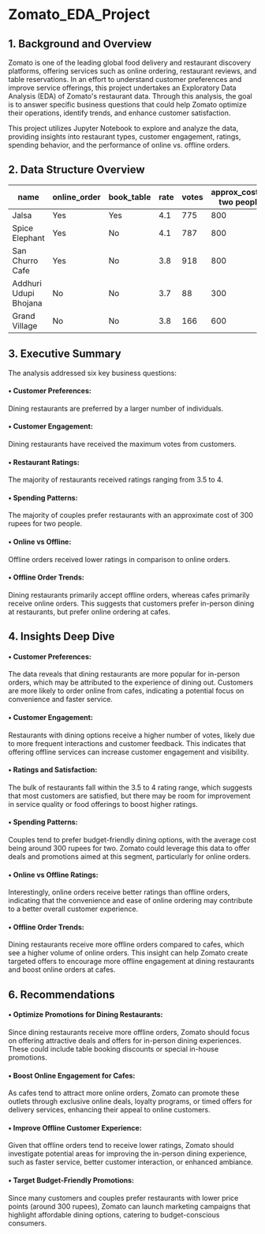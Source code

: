 # Zomato_EDA_Project

## 1. Background and Overview

Zomato is one of the leading global food delivery and restaurant discovery platforms, offering services such as online ordering, restaurant reviews, and table reservations. In an effort to understand customer preferences and improve service offerings, this project undertakes an Exploratory Data Analysis (EDA) of Zomato's restaurant data. Through this analysis, the goal is to answer specific business questions that could help Zomato optimize their operations, identify trends, and enhance customer satisfaction.

This project utilizes Jupyter Notebook to explore and analyze the data, providing insights into restaurant types, customer engagement, ratings, spending behavior, and the performance of online vs. offline orders.

## 2. Data Structure Overview

| name                     | online_order | book_table | rate | votes | approx_cost(for two people) | listed_in(type) |
|--------------------------|--------------|------------|------|-------|-----------------------------|-----------------|
| Jalsa                    | Yes          | Yes        | 4.1  | 775   | 800                         | Buffet          |
| Spice Elephant            | Yes          | No         | 4.1  | 787   | 800                         | Buffet          |
| San Churro Cafe           | Yes          | No         | 3.8  | 918   | 800                         | Buffet          |
| Addhuri Udupi Bhojana     | No           | No         | 3.7  | 88    | 300                         | Buffet          |
| Grand Village             | No           | No         | 3.8  | 166   | 600                         | Buffet          |


## 3. Executive Summary

The analysis addressed six key business questions:

#### •	Customer Preferences:
Dining restaurants are preferred by a larger number of individuals.

#### •	Customer Engagement:
Dining restaurants have received the maximum votes from customers.

#### •	Restaurant Ratings:
The majority of restaurants received ratings ranging from 3.5 to 4.

#### •	Spending Patterns:
The majority of couples prefer restaurants with an approximate cost of 300 rupees for two people.

#### •	Online vs Offline:
Offline orders received lower ratings in comparison to online orders.

#### •	Offline Order Trends:
Dining restaurants primarily accept offline orders, whereas cafes primarily receive online orders. This suggests that customers prefer in-person dining at restaurants, but prefer online ordering at cafes.

## 4. Insights Deep Dive

#### •	Customer Preferences:
The data reveals that dining restaurants are more popular for in-person orders, which may be attributed to the experience of dining out. Customers are more likely to order online from cafes, indicating a potential focus on convenience and faster service.

#### •	Customer Engagement: 
Restaurants with dining options receive a higher number of votes, likely due to more frequent interactions and customer feedback. This indicates that offering offline services can increase customer engagement and visibility.

#### •	Ratings and Satisfaction: 
The bulk of restaurants fall within the 3.5 to 4 rating range, which suggests that most customers are satisfied, but there may be room for improvement in service quality or food offerings to boost higher ratings.

#### •	Spending Patterns: 
Couples tend to prefer budget-friendly dining options, with the average cost being around 300 rupees for two. Zomato could leverage this data to offer deals and promotions aimed at this segment, particularly for online orders.

#### •	Online vs Offline Ratings: 
Interestingly, online orders receive better ratings than offline orders, indicating that the convenience and ease of online ordering may contribute to a better overall customer experience.

#### •	Offline Order Trends: 
Dining restaurants receive more offline orders compared to cafes, which see a higher volume of online orders. This insight can help Zomato create targeted offers to encourage more offline engagement at dining restaurants and boost online orders at cafes.

## 6. Recommendations

#### •	Optimize Promotions for Dining Restaurants: 
Since dining restaurants receive more offline orders, Zomato should focus on offering attractive deals and offers for in-person dining experiences. These could include table booking discounts or special in-house promotions.

#### •	Boost Online Engagement for Cafes: 
As cafes tend to attract more online orders, Zomato can promote these outlets through exclusive online deals, loyalty programs, or timed offers for delivery services, enhancing their appeal to online customers.

#### •	Improve Offline Customer Experience: 
Given that offline orders tend to receive lower ratings, Zomato should investigate potential areas for improving the in-person dining experience, such as faster service, better customer interaction, or enhanced ambiance.

#### •	Target Budget-Friendly Promotions: 
Since many customers and couples prefer restaurants with lower price points (around 300 rupees), Zomato can launch marketing campaigns that highlight affordable dining options, catering to budget-conscious consumers.



